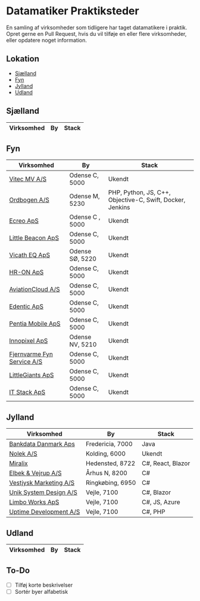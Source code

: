 # Datamatiker Praktiksteder

En samling af virksomheder som tidligere har taget datamatikere i praktik. Opret gerne en Pull Request, hvis du vil tilføje en eller flere virksomheder, eller opdatere noget information.

## Lokation

- [Sjælland](#sjælland)
- [Fyn](#fyn)
- [Jylland](#jylland)
- [Udland](#udland)

## Sjælland

| Virksomhed | By | Stack |
|------------|----|-------|

## Fyn

| Virksomhed | By | Stack |
|------------|----|-------|
| [Vitec MV A/S](https://www.vitecsoftware.com/en/) | Odense C, 5000 | Ukendt |
| [Ordbogen A/S](https://www.ordbogen.com) | Odense M, 5230 | PHP, Python, JS, C++, Objective-C, Swift, Docker, Jenkins |
| [Ecreo ApS](https://www.ecreo.dk) | Odense C , 5000 | Ukendt |
| [Little Beacon ApS](https://littlebeacon.com) | Odense C, 5000 | Ukendt |
| [Vicath EQ ApS](https://vicatheq.dk/) | Odense SØ, 5220 | Ukendt |
| [HR-ON ApS](https://hr-on.com) | Odense C, 5000 | Ukendt |
| [AviationCloud A/S](https://foreflight.com/) | Odense C, 5000 | Ukendt |
| [Edentic ApS](https://edentic.dk/) | Odense C, 5000 | Ukendt |
| [Pentia Mobile ApS](https://pentia.dk) | Odense C, 5000 | Ukendt |
| [Innopixel ApS](https://innopixel.dk/) | Odense NV, 5210 | Ukendt |
| [Fjernvarme Fyn Service A/S](https://www.fjernvarmefyn.dk) | Odense C, 5000 | Ukendt |
| [LittleGiants ApS](https://littlegiants.dk/) | Odense C, 5000 | Ukendt |
| [IT Stack ApS](https://www.itstack.dk) | Odense C, 5000 | Ukendt |

## Jylland

| Virksomhed | By | Stack |
|------------|----|-------|
| [Bankdata Danmark Aps](https://www.bankdata.dk/) | Fredericia, 7000 | Java |
| [Nolek A/S](https://www.nolek.dk/da/) | Kolding, 6000 | Ukendt |
| [Miralix](https://www.miralix.dk/) | Hedensted, 8722 | C#, React, Blazor |
| [Elbek & Vejrup A/S](https://elbek-vejrup.dk/) | Århus N, 8200 | C# |
| [Vestjysk Marketing A/S](https://www.vestjyskmarketing.dk/) | Ringkøbing, 6950 | C# |
| [Unik System Design A/S](https://unik.dk/) | Vejle, 7100 | C#, Blazor |
| [Limbo Works ApS](https://www.limbo.works) | Vejle, 7100 | C#, JS, Azure |
| [Uptime Development A/S](https://uptimedevelopment.dk/) | Vejle, 7100 | C#, PHP |

## Udland

| Virksomhed | By | Stack |
|------------|----|-------|

## To-Do

- [ ] Tilføj korte beskrivelser
- [ ] Sortér byer alfabetisk
